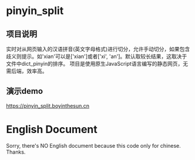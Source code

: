 # pinyin_split
## 项目说明
实时对从网页输入的汉语拼音(英文字母格式)进行切分，允许手动切分，如果包含歧义则提示。如'xian'可以是['xian']或者['xi', 'an']。默认取较长结果，这取决于文件中dict_pinyin的排序。
项目是使用原生JavaScript语言编写的静态网页，无需后端，效率高。
## 演示demo
https://pinyin_split.boyinthesun.cn
# English Document
Sorry, there's NO English document because this code only for chinese. Thanks.
